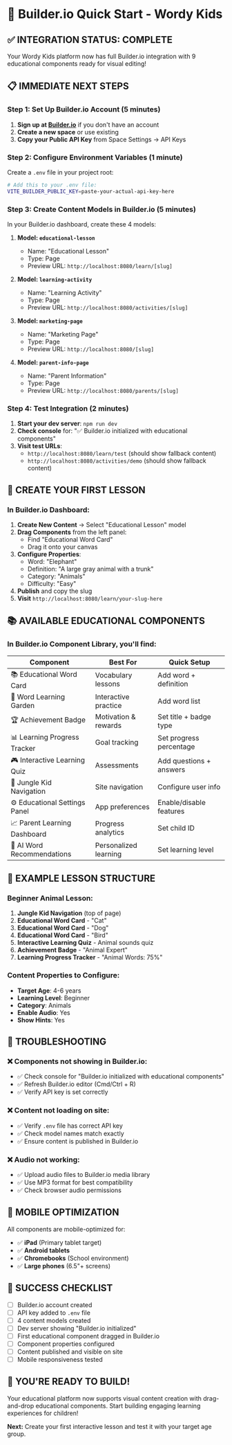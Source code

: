 # 🚀 Builder.io Quick Start - Wordy Kids

## ✅ **INTEGRATION STATUS: COMPLETE**

Your Wordy Kids platform now has full Builder.io integration with 9 educational components ready for visual editing!

## 📋 **IMMEDIATE NEXT STEPS**

### **Step 1: Set Up Builder.io Account (5 minutes)**

1. **Sign up at [Builder.io](https://builder.io)** if you don't have an account
2. **Create a new space** or use existing
3. **Copy your Public API Key** from Space Settings → API Keys

### **Step 2: Configure Environment Variables (1 minute)**

Create a `.env` file in your project root:

```bash
# Add this to your .env file:
VITE_BUILDER_PUBLIC_KEY=paste-your-actual-api-key-here
```

### **Step 3: Create Content Models in Builder.io (5 minutes)**

In your Builder.io dashboard, create these 4 models:

1. **Model: `educational-lesson`**

   - Name: "Educational Lesson"
   - Type: Page
   - Preview URL: `http://localhost:8080/learn/[slug]`

2. **Model: `learning-activity`**

   - Name: "Learning Activity"
   - Type: Page
   - Preview URL: `http://localhost:8080/activities/[slug]`

3. **Model: `marketing-page`**

   - Name: "Marketing Page"
   - Type: Page
   - Preview URL: `http://localhost:8080/[slug]`

4. **Model: `parent-info-page`**
   - Name: "Parent Information"
   - Type: Page
   - Preview URL: `http://localhost:8080/parents/[slug]`

### **Step 4: Test Integration (2 minutes)**

1. **Start your dev server**: `npm run dev`
2. **Check console** for: "✅ Builder.io initialized with educational components"
3. **Visit test URLs**:
   - `http://localhost:8080/learn/test` (should show fallback content)
   - `http://localhost:8080/activities/demo` (should show fallback content)

## 🎨 **CREATE YOUR FIRST LESSON**

### **In Builder.io Dashboard:**

1. **Create New Content** → Select "Educational Lesson" model
2. **Drag Components** from the left panel:
   - Find "Educational Word Card"
   - Drag it onto your canvas
3. **Configure Properties**:
   - Word: "Elephant"
   - Definition: "A large gray animal with a trunk"
   - Category: "Animals"
   - Difficulty: "Easy"
4. **Publish** and copy the slug
5. **Visit** `http://localhost:8080/learn/your-slug-here`

## 📚 **AVAILABLE EDUCATIONAL COMPONENTS**

### **In Builder.io Component Library, you'll find:**

| Component                     | Best For              | Quick Setup             |
| ----------------------------- | --------------------- | ----------------------- |
| 📚 Educational Word Card      | Vocabulary lessons    | Add word + definition   |
| 🌿 Word Learning Garden       | Interactive practice  | Add word list           |
| 🏆 Achievement Badge          | Motivation & rewards  | Set title + badge type  |
| 📊 Learning Progress Tracker  | Goal tracking         | Set progress percentage |
| 🎮 Interactive Learning Quiz  | Assessments           | Add questions + answers |
| 🧭 Jungle Kid Navigation      | Site navigation       | Configure user info     |
| ⚙️ Educational Settings Panel | App preferences       | Enable/disable features |
| 📈 Parent Learning Dashboard  | Progress analytics    | Set child ID            |
| 🤖 AI Word Recommendations    | Personalized learning | Set learning level      |

## 🎯 **EXAMPLE LESSON STRUCTURE**

### **Beginner Animal Lesson:**

1. **Jungle Kid Navigation** (top of page)
2. **Educational Word Card** - "Cat"
3. **Educational Word Card** - "Dog"
4. **Educational Word Card** - "Bird"
5. **Interactive Learning Quiz** - Animal sounds quiz
6. **Achievement Badge** - "Animal Expert"
7. **Learning Progress Tracker** - "Animal Words: 75%"

### **Content Properties to Configure:**

- **Target Age**: 4-6 years
- **Learning Level**: Beginner
- **Category**: Animals
- **Enable Audio**: Yes
- **Show Hints**: Yes

## 🔧 **TROUBLESHOOTING**

### **❌ Components not showing in Builder.io:**

- ✅ Check console for "Builder.io initialized with educational components"
- ✅ Refresh Builder.io editor (Cmd/Ctrl + R)
- ✅ Verify API key is set correctly

### **❌ Content not loading on site:**

- ✅ Verify `.env` file has correct API key
- ✅ Check model names match exactly
- ✅ Ensure content is published in Builder.io

### **❌ Audio not working:**

- ✅ Upload audio files to Builder.io media library
- ✅ Use MP3 format for best compatibility
- ✅ Check browser audio permissions

## 📱 **MOBILE OPTIMIZATION**

All components are mobile-optimized for:

- ✅ **iPad** (Primary tablet target)
- ✅ **Android tablets**
- ✅ **Chromebooks** (School environment)
- ✅ **Large phones** (6.5"+ screens)

## 🎉 **SUCCESS CHECKLIST**

- [ ] Builder.io account created
- [ ] API key added to `.env` file
- [ ] 4 content models created
- [ ] Dev server showing "Builder.io initialized"
- [ ] First educational component dragged in Builder.io
- [ ] Component properties configured
- [ ] Content published and visible on site
- [ ] Mobile responsiveness tested

## 🚀 **YOU'RE READY TO BUILD!**

Your educational platform now supports visual content creation with drag-and-drop educational components. Start building engaging learning experiences for children!

**Next:** Create your first interactive lesson and test it with your target age group.

